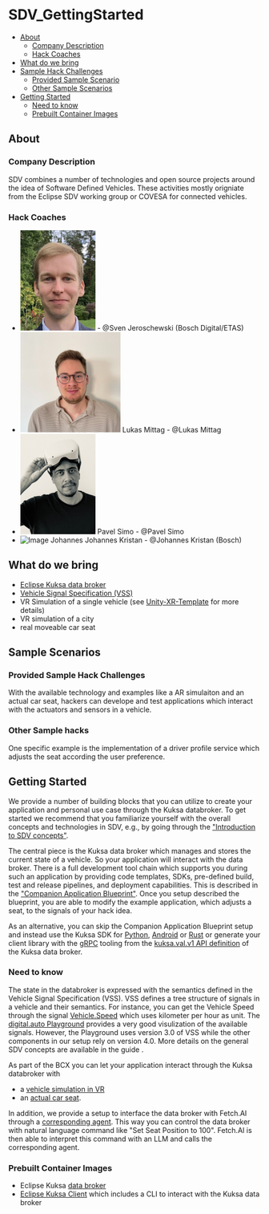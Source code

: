 # SDV_GettingStarted
- [About](#about)
    - [Company Description](#company_desc)
    - [Hack Coaches](#hack-coaches)
- [What do we bring](#what-we-provide)
- [Sample Hack Challenges](#sample-scenarios)
    - [Provided Sample Scenario](#provided-sample-hacks)
    - [Other Sample Scenarios](#other-sample-hacks)
- [Getting Started](#getting-started)
    - [Need to know](#need-to-know)
    - [Prebuilt Container Images](#prebuilt-container-images)


## About<a name="about"></a>

### Company Description<a name="company_desc"></a>

SDV combines a number of technologies and open source projects around the idea of Software Defined Vehicles. These activities mostly origniate from the Eclipse SDV working group or COVESA for connected vehicles.

### Hack Coaches<a name="hack-coaches"></a>

- <img src="img/Jeroschewski-teaser.JPG" alt="Image Sven" width="auto" height="200"> - @Sven Jeroschewski (Bosch Digital/ETAS)
- <img src="img/lukas.jpg" alt="Image Lukas" width="auto" height="200"> Lukas Mittag - @Lukas Mittag
- <img src="img/pavel.jpg" alt="Image Pavel" width="auto" height="200"> Pavel Simo - @Pavel Simo
- <img src="img/johannes.jpg" alt="Image Johannes" width="auto" height="200"> Johannes Kristan - @Johannes Kristan (Bosch)

## What do we bring<a name="what-we-provide"></a>

- [Eclipse Kuksa data broker](https://github.com/eclipse/kuksa.val/tree/master/kuksa_databroker)
- [Vehicle Signal Specification (VSS)](https://covesa.github.io/vehicle_signal_specification/)
- VR Simulation of a single vehicle (see [Unity-XR-Template](https://github.com/Bosch-ConnectedExperience-2024/BD-BCX-Unity-XR-Template) for more details)
- VR simulation of a city
- real moveable car seat

## Sample Scenarios<a name="sample-scenarios"></a>

### Provided Sample Hack Challenges<a name="provided-sample-hack"></a>

With the available technology and examples like a AR simulaiton and an actual car seat, hackers can develope and test applications which interact with the actuators and sensors in a vehicle.

### Other Sample hacks<a name="other-sample-hacks"></a>

One specific example is the implementation of a driver profile service which adjusts the seat according the user preference.

## Getting Started<a name="getting-started"></a>

We provide a number of building blocks that you can utilize to create your application and personal use case through the Kuksa databroker.
To get started we recommend that you familiarize yourself with the overall concepts and technologies in SDV, e.g., by going through the ["Introduction to SDV concepts"](https://eclipse-leda.github.io/leda/docs/general-usage/sdv-introduction/).

The central piece is the Kuksa data broker which manages and stores the current state of a vehicle. So your application will interact with the data broker. There is a full development tool chain which supports you during such an application by providing code templates, SDKs, pre-defined build, test and release pipelines, and deployment capabilities. This is described in the ["Companion Application Blueprint"](https://sdv-blueprints.eclipse.dev/docs/companion-application/). Once you setup described the blueprint, you are able to modify the example application, which adjusts a seat, to the signals of your hack idea.

As an alternative, you can skip the Companion Application Blueprint setup and instead use the Kuksa SDK for [Python](https://github.com/eclipse-kuksa/kuksa-python-sdk), [Android](https://github.com/eclipse-kuksa/kuksa-android-sdk) or [Rust](https://github.com/eclipse/kuksa.val/tree/master/kuksa_databroker/lib) or generate your client library with the [gRPC](https://grpc.io) tooling from the [kuksa.val.v1 API definition](https://github.com/eclipse/kuksa.val/tree/master/proto/kuksa/val/v1) of the Kuksa data broker.

### Need to know<a name="need-to-know"></a>

The state in the databroker is expressed with the semantics defined in the Vehicle Signal Specification (VSS).
VSS defines a tree structure of signals in a vehicle and their semantics.
For instance, you can get the Vehicle Speed through the signal [Vehicle.Speed](https://github.com/COVESA/vehicle_signal_specification/blob/f28c3e7bc93be4d05babe103935d50af9d749653/spec/Vehicle/Vehicle.vspec#L199) which uses kilometer per hour as unit.
The [digital.auto Playground](https://digitalauto.netlify.app/model/STLWzk1WyqVVLbfymb4f/cvi/list) provides a very good visulization of the available signals. However, the Playground uses version 3.0 of VSS while the other components in our setup rely on version 4.0.
More details on the general SDV concepts are available in the guide .

As part of the BCX you can let your application interact through the Kuksa databroker with

- a [vehicle simulation in VR](simulation.md)
- an [actual car seat](seat.md).

In addition, we provide a setup to interface the data broker with Fetch.AI through a [corresponding agent](fetch-agent.md). This way you can control the data broker with natural language command like "Set Seat Position to 100". Fetch.AI is then able to interpret this command with an LLM and calls the corresponding agent.

### Prebuilt Container Images<a name="prebuilt-container-images"></a>

* Eclipse Kuksa [data broker](https://github.com/eclipse/kuksa.val/pkgs/container/kuksa.val%2Fdatabroker)
* [Eclipse Kuksa Client](https://github.com/eclipse/kuksa.val/pkgs/container/kuksa.val%2Fkuksa-client) which includes a CLI to interact with the Kuksa data broker
